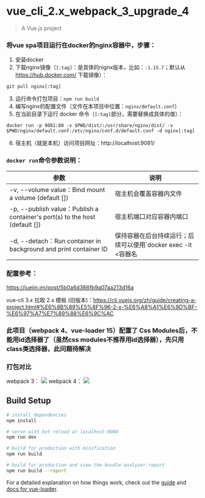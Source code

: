 # vue_cli_2.x_webpack_3_upgrade_4

> A Vue.js project

### 将vue spa项目运行在docker的nginx容器中，步骤：
1. 安装docker
2. 下载nginx镜像（`[:tag]`：是具体的nignx版本，比如：`:1.15.7`；默认从 https://hub.docker.com/ 下载镜像）：
```
git pull nginx[:tag]
```
3. 运行命令打包项目：`npm run build`
4. 编写nginx的配置文件（文件在本项目中位置：`nginx/default.conf`）
5. 在当前目录下运行 docker 命令（`[:tag]`部分，需要替换成具体的值）：
```
docker run -p 9081:80 -v $PWD/dist/:/usr/share/nginx/dist/ -v $PWD/nginx/default.conf:/etc/nginx/conf.d/default.conf -d nginx[:tag]
```
6. 宿主机（就是本机）访问项目网址：http://localhost:9081/

### `docker run`命令参数说明：

参数 | 说明
--- | ---
-v, --volume value：Bind mount a volume (default []) | 宿主机会覆盖容器内文件
-p, --publish value：Publish a container's port(s) to the host (default []) | 宿主机端口对应容器内端口
-d, --detach：Run container in background and print container ID | 保持容器在后台持续运行；后续可以使用`docker exec -it <容器名|容器id> bash`进入容器的bash命令

### 配置参考：
https://juejin.im/post/5b0a6d366fb9a07aa213d16a

vue-cli 3.x 拉取 2.x 模板 (旧版本)：https://cli.vuejs.org/zh/guide/creating-a-project.html#%E6%8B%89%E5%8F%96-2-x-%E6%A8%A1%E6%9D%BF-%E6%97%A7%E7%89%88%E6%9C%AC

### 此项目（webpack 4、vue-loader 15）配置了 Css Modules后，不能用id选择器了（虽然css modules不推荐用id选择器），先只用class类选择器，此问题待解决

### 打包对比

webpack 3：
![](https://github.com/cag2050/vue_cli_2.x_webpack_3_upgrade_4/blob/master/src/assets/webpack3.jpg)
webpack 4：
![](https://github.com/cag2050/vue_cli_2.x_webpack_3_upgrade_4/blob/master/src/assets/webpack4.jpg)

## Build Setup

``` bash
# install dependencies
npm install

# serve with hot reload at localhost:8080
npm run dev

# build for production with minification
npm run build

# build for production and view the bundle analyzer report
npm run build --report
```

For a detailed explanation on how things work, check out the [guide](http://vuejs-templates.github.io/webpack/) and [docs for vue-loader](http://vuejs.github.io/vue-loader).

